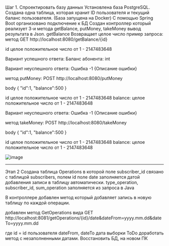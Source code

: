 Шаг 1. Спроектировать базу данных 
Установлена база  PostgreSQL. Создана одна таблица, которая хранит ID пользователя и текущий баланс пользователя. (База запущена на Docker)
С помощью Spring Boot организовано подключение к БД 
Создан контроллер который реализует 3-и метода getBalance, putMoneу, takeMoney вывод результата в Json.
getBalance Возвращает целое число
пример запроса:
метод GET
http://localhost:8080/getBalance/{id}

id целое положительное число от 1 - 2147483648

Вариант успешного ответа:
Баланс абонента: int

Вариант неуспешного ответа:
Ошибка -1 {Описание ошибки}


метод putMoneу:
POST
http://localhost:8080/putMoney

body
{
    "id":1,
    "balance":500
}

id целое положительное число от 1 - 2147483648
balance: целое положительное число от 1 - 2147483648

Вариант неуспешного ответа:
Ошибка -1 {Описание ошибки}

метод takeMoney:
POST
http://localhost:8080/takeMoney

body
{
    "id":1,
    "balance":500
}

id целое положительное число от 1 - 2147483648
balance: целое положительное число от 1 - 2147483648


![image](https://user-images.githubusercontent.com/33143840/167897656-e57c6a45-14a2-437d-969a-dd6b4d2490fb.png)

_____________________________________________________________
Этап 2
Создана таблица Operations в которой поле subscriber_id связано 
с таблицой subscribers, полем id
поле date заполняется датой добавления записи в таблицу автоматически.
type_operation, subscriber_id, sum_operation заполняется из запроса в Java

В контроллере добавлен метод который добавляет запись в новую таблицу
по каждой операции.

добавлен метод GetOperations
вида GET http://localhost:8081/getOperations/{id}/date&dateFrom=yyyy.mm.dd&dateTo=yyyy.mm.dd

где id = id пользователя
dateFrom, dateTo дата выборки 
ToDo доработать метод с незаполненными датами.
Восстановить БД, на новом ПК    